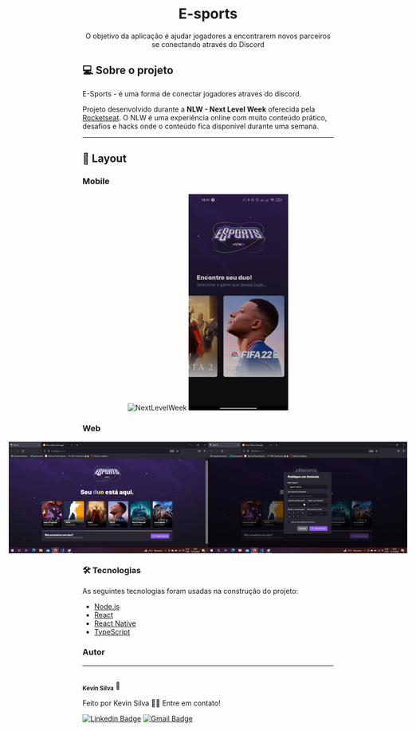 <h1 align="center">E-sports</h1>

<p align="center">O objetivo da aplicação é ajudar jogadores a encontrarem novos parceiros se conectando através do Discord</p>

## 💻 Sobre o projeto

 E-Sports - é uma forma de conectar jogadores atraves do discord.


Projeto desenvolvido durante a **NLW - Next Level Week** oferecida pela [Rocketseat](https://blog.rocketseat.com.br/primeira-next-level-week/).
O NLW é uma experiência online com muito conteúdo prático, desafios e hacks onde o conteúdo fica disponível durante uma semana.

---

## 🎨 Layout

### Mobile

<p align="center">
  <img alt="NextLevelWeek" title="#NextLevelWeek" src="./assets/mobile1.png" width="200px">

  <img alt="NextLevelWeek" title="#NextLevelWeek" src="./assets/mobile2.png" width="200px">
</p>

### Web

<p align="center" style="display: flex; align-items: flex-start; justify-content: center;">
  <img alt="NextLevelWeek" title="#NextLevelWeek" src="./assets/web.png" width="400px">

  <img alt="NextLevelWeek" title="#NextLevelWeek" src="./assets/web1.png" width="400px">
</p>

### 🛠 Tecnologias

As seguintes tecnologias foram usadas na construção do projeto:

- [Node.js](https://nodejs.org/en/)
- [React](https://pt-br.reactjs.org/)
- [React Native](https://reactnative.dev/)
- [TypeScript](https://www.typescriptlang.org/)

### Autor
---
 <img style="border-radius: 50%;" src="https://avatars.githubusercontent.com/u/91382242?v=4" width="100px;" alt=""/>
 <br />
 <sub><b>Kevin Silva</b></sub> 🚀


Feito por Kevin Silva 👋🏽 Entre em contato!

[![Linkedin Badge](https://img.shields.io/badge/-Kevin-blue?style=flat-square&logo=Linkedin&logoColor=white&link=https://www.linkedin.com/in/kevin-silva-947b10167/)](https://www.linkedin.com/in/kevin-silva-947b10167/) 
[![Gmail Badge](https://img.shields.io/badge/-kevinks1973@gmail.com-c14438?style=flat-square&logo=Gmail&logoColor=white&link=mailto:kevinks1973@gmail.com)](mailto:kevinks1973@gmail.com)
